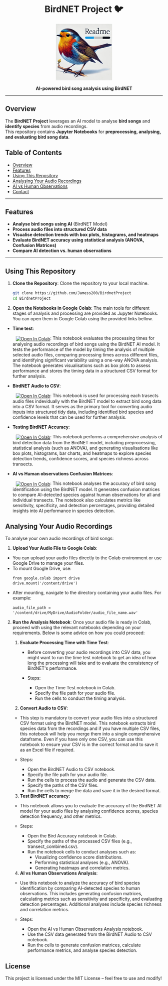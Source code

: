 <div align="center">
  <h1>BirdNET Project 🐦</h1>
  <p>
    <img src="Files/img/bird_readme.png" alt="BirdNET Banner" width="180px">
  </p>
  <p><b>AI-powered bird song analysis using BirdNET</b></p>
</div>

---

## **Overview**
The **BirdNET Project** leverages an AI model to analyse **bird songs** and **identify species** from audio recordings.  
This repository contains **Jupyter Notebooks** for **preprocessing, analysing, and evaluating bird song data**.


## **Table of Contents**
- [Overview](overview)
- [Features](features)
- [Using This Repository](using-this-repository)
- [Analysing Your Audio Recordings](analysing-your-audio-recordings)
- [AI vs Human Observations](ai-vs-human-observations)
- [Contact](#-contact)

---

## **Features**
- **Analyse bird songs using AI** (BirdNET Model)
- **Process audio files into structured CSV data**
- **Visualise detection trends with box plots, histograms, and heatmaps**
- **Evaluate BirdNET accuracy using statistical analysis (ANOVA, Confusion Matrices)**
- **Compare AI detection vs. human observations**

---

## Using This Repository
1. **Clone the Repository**:
Clone the repository to your local machine.
   ```sh
   git clone https://github.com/Jamess200/BirdnetProject
   cd BirdnetProject
   ```

2. **Open the Notebooks in Google Colab**:
The main tools for different stages of analysis and processing are provided as Jupyter Notebooks. You can open them in Google Colab using the provided links bellow.

- **Time test**:

   <span style="display:inline-block; margin-left: 10px;">
     <a href="https://colab.research.google.com/github/Jamess200/BirdnetProject/blob/main/Files/scripts/Drafts%26Preprocessing/BirdNET_Time_Test.ipynb">
       <img src="https://colab.research.google.com/assets/colab-badge.svg" alt="Open In Colab" style="vertical-align: middle;"/>
     </a>
   </span>: This notebook evaluates the processing times for analysing audio recordings of bird songs using the BirdNET AI model. It tests the performance of the model by timing the analysis of multiple selected audio files, comparing processing times across different files, and identifying significant variability using a one-way ANOVA analysis. The notebook generates visualisations such as box plots to assess performance and stores the timing data in a structured CSV format for further analysis.

- **BirdNET Audio to CSV**:

   <span style="display:inline-block; margin-left: 10px;">
     <a href="https://colab.research.google.com/github/Jamess200/BirdnetProject/blob/main/Files/scripts/BirdNETAudio_To_CSV.ipynb">
       <img src="https://colab.research.google.com/assets/colab-badge.svg" alt="Open In Colab" style="vertical-align: middle;"/>
     </a>
   </span>: This notebook is used for processing each trasects audio files indevidually with the BirdNET model to extract bird song data into a CSV format. It serves as the primary tool for converting audio inputs into structured tidy data, including identified bird species and confidence levels that can be used for further analysis.

- **Testing BirdNET Accuracy**:

   <span style="display:inline-block; margin-left: 10px;">
     <a href="https://colab.research.google.com/github/Jamess200/BirdnetProject/blob/main/Files/scripts/Bird_Accuracy.ipynb">
       <img src="https://colab.research.google.com/assets/colab-badge.svg" alt="Open In Colab" style="vertical-align: middle;"/>
     </a>
   </span>: This notebook performs a comprehensive analysis of bird detection data from the BirdNET model, including preprocessing, statistical analysis (such as ANOVA), and generating visualisations like box plots, histograms, bar charts, and heatmaps to explore species detection trends, confidence scores, and species richness across transects.

- **AI vs Human observations Confusion Matrices**:

   <span style="display:inline-block; margin-left: 10px;">
     <a href="https://colab.research.google.com/github/Jamess200/BirdnetProject/blob/main/Files/scripts/Main_AI_Human.ipynb">
       <img src="https://colab.research.google.com/assets/colab-badge.svg" alt="Open In Colab" style="vertical-align: middle;"/>
     </a>
   </span>: This notebook analyses the accuracy of bird song identification using the BirdNET model. It generates confusion matrices to compare AI-detected species against human observations for all and individual transects. The notebook also calculates metrics like sensitivity, specificity, and detection percentages, providing detailed insights into AI performance in species detection.

## Analysing Your Audio Recordings
To analyse your own audio recordings of bird songs:

1. **Upload Your Audio File to Google Colab**: 
- You can upload your audio files directly to the Colab environment or use Google Drive to manage your files.
- To mount Google Drive, use:
   ```{python}
   from google.colab import drive
   drive.mount('/content/drive')
- After mounting, navigate to the directory containing your audio files. For example:
   ```{python}
   audio_file_path = '/content/drive/MyDrive/AudioFolder/audio_file_name.wav'

2. **Run the Analysis Notebook**:
Once your audio file is ready in Colab, proceed with using the relevant notebooks depending on your requirements. Below is some advice on how you could proceed:

   1. **Evaluate Processing Time with Time Test**:

      - Before converting your audio recordings into CSV data, you might want to run the time test notebook to get an idea of how long the processing will take and to evaluate the consistency of BirdNET's performance.
      
      - Steps:
        - Open the Time Test notebook in Colab.
        - Specify the file path for your audio file.
        - Run the cells to conduct the timing analysis.

   2. **Convert Audio to CSV**:

    - This step is mandatory to convert your audio files into a structured CSV format using the BirdNET model. This notebook extracts bird species data from the recordings and if you have multiple CSV files, this notebook will help you merge them into a single comprehensive dataframe. Even if you have only one CSV, you can use this notebook to ensure your CSV is in the correct format and to save it as an Excel file if required.

   - Steps:
      - Open the BirdNET Audio to CSV notebook.
      - Specify the file path for your audio file.
      - Run the cells to process the audio and generate the CSV data.
      - Specify the paths of the CSV files.
      - Run the cells to merge the data and save it in the desired format.

   3. **Test BirdNET accuracy**:

    - This notebook allows you to evaluate the accuracy of the BirdNET AI model for your audio files by analysing confidence scores, species detection frequency, and other metrics.

    - Steps:
      - Open the Bird Accuracy notebook in Colab.
      - Specify the paths of the processed CSV files (e.g., transect_combined.csv).
      - Run the notebook cells to conduct analyses such as:
        - Visualizing confidence score distributions.
        - Performing statistical analyses (e.g., ANOVA).
        - Generating heatmaps and correlation metrics.

   4. **AI vs Human Observations Analysis**:

    - Use this notebook to analyze the accuracy of bird species identification by comparing AI-detected species to human observations. This includes generating confusion matrices, calculating metrics such as sensitivity and specificity, and evaluating detection percentages. Additional analyses include species richness and correlation metrics.
    
    - Steps:
      - Open the AI vs Human Observations Analysis notebook.
      - Use the CSV data generated from the BirdNET Audio to CSV notebook.
      - Run the cells to generate confusion matrices, calculate performance metrics, and analyse species detection.
     
## **License**
This project is licensed under the MIT License – feel free to use and modify!
